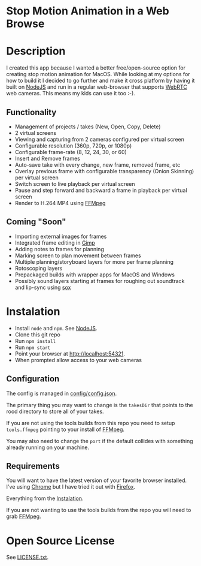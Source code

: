 # Stop Motion Animation in a Web Browse

Description
===========

I created this app because I wanted a better free/open-source option for
creating stop motion animation for MacOS.  While looking at my options for
how to build it I decided to go further and make it cross platform by
having it built on [NodeJS](https://nodejs.org/) and run in a regular
web-browser that supports [WebRTC](https://webrtc.org/) web cameras.  This
means my kids can use it too :-).

Functionality
-------------

* Management of projects / takes (New, Open, Copy, Delete)
* 2 virtual screens
* Viewing and capturing from 2 cameras configured per virtual screen
* Configurable resolution (360p, 720p, or 1080p)
* Configurable frame-rate (8, 12, 24, 30, or 60)
* Insert and Remove frames
* Auto-save take with every change, new frame, removed frame, etc
* Overlay previous frame with configurable transparency (Onion Skinning) per virtual screen
* Switch screen to live playback per virtual screen
* Pause and step forward and backward a frame in playback per virtual screen
* Render to H.264 MP4 using [FFMpeg](https://ffmpeg.org/)

Coming "Soon"
-------------

* Importing external images for frames
* Integrated frame editing in [Gimp](https://www.gimp.org/)
* Adding notes to frames for planning
* Marking screen to plan movement between frames
* Multiple planning/storyboard layers for more per frame planning
* Rotoscoping layers
* Prepackaged builds with wrapper apps for MacOS and Windows
* Possibly sound layers starting at frames for roughing out soundtrack and lip-sync using [sox](http://sox.sourceforge.net/)

Instalation
===========

* Install `node` and `npm`.  See [NodeJS](https://nodejs.org/).
* Clone this git repo
* Run `npm install`
* Run `npm start`
* Point your browser at [http://localhost:54321](http://localhost:54321).
* When prompted allow access to your web cameras

Configuration
-------------

The config is managed in [config/config.json](config/config.json).

The primary thing you may want to change is the `takesDir` that points to the
rood directory to store all of your takes.

If you are not using the tools builds from this repo you need to setup
`tools.ffmpeg` pointing to your install of [FFMpeg](https://ffmpeg.org/).

You may also need to change the `port` if the default collides with something
already running on your machine.

Requirements
------------

You will want to have the latest version of your favorite browser installed.
I've using [Chrome](https://www.google.com/chrome/) but I have tried it out
with [Firefox](https://www.mozilla.org/en-US/firefox/products/).

Everything from the [Instalation](#Instalation).

If you are not wanting to use the tools builds from the repo you will need
to grab [FFMpeg](https://ffmpeg.org/).

Open Source License
===================

See [LICENSE.txt](LICENSE.txt).
